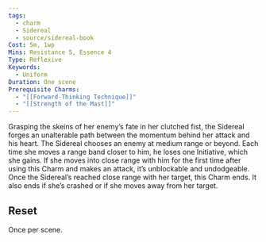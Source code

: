 ```yaml
---
tags:
  - charm
  - Sidereal
  - source/sidereal-book
Cost: 5m, 1wp
Mins: Resistance 5, Essence 4
Type: Reflexive
Keywords:
  - Uniform
Duration: One scene
Prerequisite Charms:
  - "[[Forward-Thinking Technique]]"
  - "[[Strength of the Mast]]"
---
```

Grasping the skeins of her enemy’s fate in her clutched fist, the Sidereal forges an unalterable path between the momentum behind her attack and his heart. The Sidereal chooses an enemy at medium range or beyond. Each time she moves a range band closer to him, he loses one Initiative, which she gains. If she moves into close range with him for the first time after using this Charm and makes an attack, it’s unblockable and undodgeable. Once the Sidereal’s reached close range with her target, this Charm ends. It also ends if she’s crashed or if she moves away from her target. 
## Reset
Once per scene.